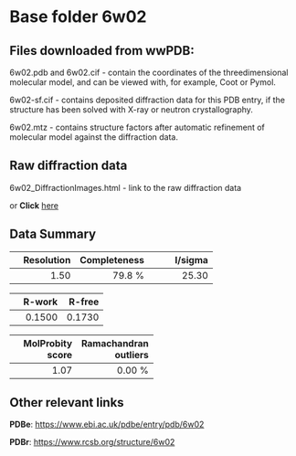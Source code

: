 # Base folder 6w02

## Files downloaded from wwPDB:

6w02.pdb and 6w02.cif - contain the coordinates of the threedimensional molecular model, and can be viewed with, for example, Coot or Pymol.

6w02-sf.cif - contains deposited diffraction data for this PDB entry, if the structure has been solved with X-ray or neutron crystallography.

6w02.mtz - contains structure factors after automatic refinement of molecular model against the diffraction data.

## Raw diffraction data

6w02_DiffractionImages.html - link to the raw diffraction data 

or **Click** [here](https://doi.org/10.18430/m36w02) 

## Data Summary
|   | Resolution | Completeness| I/sigma |
|---|-------------:|----------------:|--------------:|
|   |1.50|79.8  %|<img width=50/>25.30|

|   | **R-work**| **R-free**   
|---|-------------:|----------------:|           
||0.1500|0.1730|

|   |**MolProbity<br>score**| **Ramachandran<br>outliers** 
|---|-------------:|----------------:|
||1.07|0.00 %|

## Other relevant links 
**PDBe**:  https://www.ebi.ac.uk/pdbe/entry/pdb/6w02
 
**PDBr**: https://www.rcsb.org/structure/6w02 

